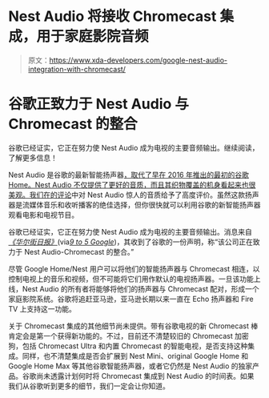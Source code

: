 # Nest Audio 将接收 Chromecast 集成，用于家庭影院音频

> 原文：<https://www.xda-developers.com/google-nest-audio-integration-with-chromecast/>

# 谷歌正致力于 Nest Audio 与 Chromecast 的整合

谷歌已经证实，它正在努力使 Nest Audio 成为电视的主要音频输出。继续阅读，了解更多信息！

Nest Audio 是谷歌的最新智能扬声器[，取代了早在 2016 年推出的最初的谷歌 Home。Nest Audio 不仅提供了更好的音质，而且其织物覆盖的机身看起来也很美观。我们在](https://www.xda-developers.com/google-nest-audio-google-assistant-smart-speaker-powerful-audio-launch/)[的评论](https://www.xda-developers.com/google-nest-audio-review/)中对 Nest Audio 惊人的音质给予了高度评价。虽然这款扬声器是流媒体音乐和收听播客的绝佳选择，但你很快就可以利用谷歌的新智能扬声器观看电影和电视节目。

谷歌已经证实，它正在努力使 Nest Audio 成为电视的主要音频输出。消息来自 [*《华尔街日报》*](https://www.wsj.com/articles/apple-homepod-mini-vs-amazon-echo-vs-google-nest-audio-a-100-smart-speaker-showdown-11605189609?mod=hp_featst_pos4)(via[*9 to 5 Google*](https://9to5google.com/2020/11/12/chromecast-nest-audio-integration/))，其收到了谷歌的一份声明，称“该公司正在致力于 Nest Audio-Chromecast 的整合。”

尽管 Google Home/Nest 用户可以将他们的智能扬声器与 Chromecast 相连，以控制电视上的音乐和视频，但不可能将它们用作默认的电视扬声器。一旦该功能上线，Nest Audio 的所有者将能够将他们的扬声器与 Chromecast 配对，形成一个家庭影院系统。谷歌将追赶亚马逊，亚马逊长期以来一直在 Echo 扬声器和 Fire TV 上支持这一功能。

关于 Chromecast 集成的其他细节尚未提供。带有谷歌电视的新 Chromecast 棒肯定会是第一个获得新功能的。不过，目前还不清楚较旧的 Chromecast 加密狗，包括 Chromecast Ultra 和内置 Chromecast 的智能电视，是否支持这种集成。同样，也不清楚集成是否会扩展到 Nest Mini、original Google Home 和 Google Home Max 等其他谷歌智能扬声器，或者它仍然是 Nest Audio 的独家产品。谷歌尚未透露计划何时将 Chromecast 集成到 Nest Audio 的时间表。如果我们从谷歌听到更多的细节，我们一定会让你知道。